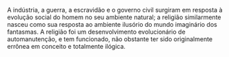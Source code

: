 ﻿A indústria, a guerra, a escravidão e o governo civil surgiram em resposta à evolução social do homem no seu ambiente natural; a religião similarmente nasceu como sua resposta ao ambiente ilusório do mundo imaginário dos fantasmas. A religião foi um desenvolvimento evolucionário de automanutenção, e tem funcionado, não obstante ter sido originalmente errônea em conceito e totalmente ilógica.